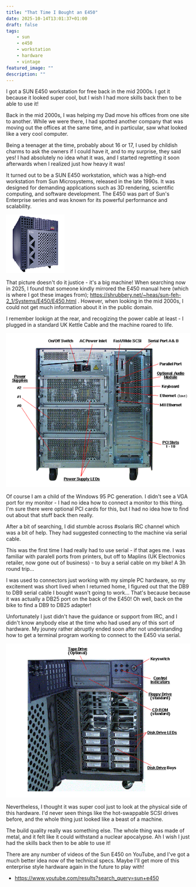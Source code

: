 ```yaml
---
title: "That Time I Bought an E450"
date: 2025-10-14T13:01:37+01:00
draft: false
tags:
    - sun
    - e450
    - workstation
    - hardware
    - vintage
featured_image: ""
description: ""
---
```

I got a SUN E450 workstation for free back in the mid 2000s. I got it because it looked super cool, but I wish I had more skills back then to be able to use it!

Back in the mid 2000s, I was helping my Dad move his offices from one site to another. While we were there, I had spotted another company that was moving out the offices at the same time, and in particular, saw what looked like a very cool computer. 

Being a teenager at the time, probably about 16 or 17, I used by childish charms to ask the owners if I could have it, and to my surprise, they said yes! I had absolutely no idea what it was, and I started regretting it soon afterwards when I realized just how heavy it was!

It turned out to be a SUN E450 workstation, which was a high-end workstation from Sun Microsystems, released in the late 1990s. It was designed for demanding applications such as 3D rendering, scientific computing, and software development. The E450 was part of Sun's Enterprise series and was known for its powerful performance and scalability. 

![E450](E450.gif)

That picture doesn't do it justice - it's a big machine! When searching now in 2025, I found that someone kindly mirrored the E450 manual here (which is where I got these images from); https://shrubbery.net/~heas/sun-feh-2_1/Systems/E450/E450.html . However, when looking in the mid 2000s, I could not get much information about it in the public domain. 

I remember lookign at the rear, and recogizing the power cable at least - I plugged in a standard UK Kettle Cable and the machine roared to life.

![rear.gif](rear.gif)

Of course I am a child of the Windows 95 PC generation. I didn't see a VGA port for my monitor - I had no idea how to connect a monitor to this thing. I'm sure there were optional PCI cards for  this, but I had no idea how to find out about that stuff back then really. 

After a bit of searching, I did stumble across #solaris IRC channel which was a bit of help. They had suggested connecting to the machine via serial cable. 

This was the first time I had really had to use serial - if that ages me. I was familiar with paralell ports from printers, but off to Maplins (UK Electronics retailer, now gone out of business) - to buy a serial cable on my bike! A 3h round trip...

I was used to connectors just working with my simple PC hardware, so my excitement was short lived when I returned home, I figured out that the DB9 to DB9 serial cable I bought wasn't going to work... That's because because it was actually a DB25 port on the back of the E450! Oh well, back on the bike to find a DB9 to DB25 adapter!

Unfortunately I just didn't have the guidance or support from IRC, and I didn't know anybody else at the time who had used any of this sort of hardware. My jouney rather abruptly ended soon after not understanding how to get a terminal program working to connect to the E450 via serial.

![front.gif](front.gif)

Nevertheless, I thought it was super cool just to look at the physical side of this hardware. I'd never seen things like the hot-swappable SCSI drives before, and the whole thing just looked like a beast of a machine.

The build quality really was something else. The whole thing was made of metal, and it felt like it could withstand a nuclear apocalypse. Ah I wish I just had the skills back then to be able to use it!

There are any number of videos of the Sun E450 on YouTube, and I've got a much better idea now of the technical specs. Maybe I'll get more of this enterprise style hardware again in the future to play with!

- https://www.youtube.com/results?search_query=sun+e450 

